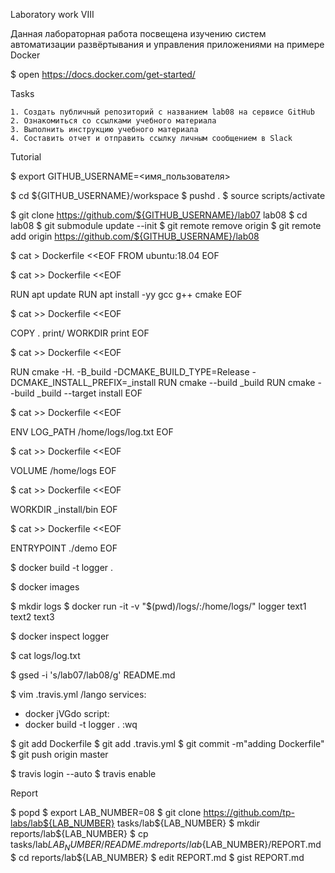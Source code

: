 Laboratory work VIII

Данная лабораторная работа посвещена изучению систем автоматизации развёртывания и управления приложениями на примере Docker

$ open https://docs.docker.com/get-started/

Tasks

    1. Создать публичный репозиторий с названием lab08 на сервисе GitHub
    2. Ознакомиться со ссылками учебного материала
    3. Выполнить инструкцию учебного материала
    4. Составить отчет и отправить ссылку личным сообщением в Slack

Tutorial

$ export GITHUB_USERNAME=<имя_пользователя>

$ cd ${GITHUB_USERNAME}/workspace
$ pushd .
$ source scripts/activate

$ git clone https://github.com/${GITHUB_USERNAME}/lab07 lab08
$ cd lab08
$ git submodule update --init
$ git remote remove origin
$ git remote add origin https://github.com/${GITHUB_USERNAME}/lab08

$ cat > Dockerfile <<EOF
FROM ubuntu:18.04
EOF

$ cat >> Dockerfile <<EOF

RUN apt update
RUN apt install -yy gcc g++ cmake
EOF

$ cat >> Dockerfile <<EOF

COPY . print/
WORKDIR print
EOF

$ cat >> Dockerfile <<EOF

RUN cmake -H. -B_build -DCMAKE_BUILD_TYPE=Release -DCMAKE_INSTALL_PREFIX=_install
RUN cmake --build _build
RUN cmake --build _build --target install
EOF

$ cat >> Dockerfile <<EOF

ENV LOG_PATH /home/logs/log.txt
EOF

$ cat >> Dockerfile <<EOF

VOLUME /home/logs
EOF

$ cat >> Dockerfile <<EOF

WORKDIR _install/bin
EOF

$ cat >> Dockerfile <<EOF

ENTRYPOINT ./demo
EOF

$ docker build -t logger .

$ docker images

$ mkdir logs
$ docker run -it -v "$(pwd)/logs/:/home/logs/" logger
text1
text2
text3
<C-D>

$ docker inspect logger

$ cat logs/log.txt

$ gsed -i 's/lab07/lab08/g' README.md

$ vim .travis.yml
/lang<CR>o
services:
- docker<ESC>
jVGdo
script:
- docker build -t logger .<ESC>
:wq

$ git add Dockerfile
$ git add .travis.yml
$ git commit -m"adding Dockerfile"
$ git push origin master

$ travis login --auto
$ travis enable

Report

$ popd
$ export LAB_NUMBER=08
$ git clone https://github.com/tp-labs/lab${LAB_NUMBER} tasks/lab${LAB_NUMBER}
$ mkdir reports/lab${LAB_NUMBER}
$ cp tasks/lab${LAB_NUMBER}/README.md reports/lab${LAB_NUMBER}/REPORT.md
$ cd reports/lab${LAB_NUMBER}
$ edit REPORT.md
$ gist REPORT.md
